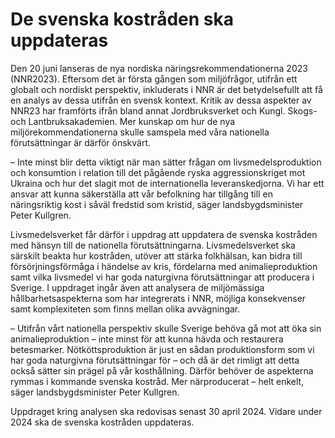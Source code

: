 # De svenska kostråden ska uppdateras

Den 20 juni lanseras de nya nordiska näringsrekommendationerna 2023 (NNR2023). Eftersom det är första gången som miljöfrågor, utifrån ett globalt och nordiskt perspektiv, inkluderats i NNR är det betydelsefullt att få en analys av dessa utifrån en svensk kontext. Kritik av dessa aspekter av NNR23 har framförts ifrån bland annat Jordbruksverket och Kungl. Skogs- och Lantbruksakademien. Mer kunskap om hur de nya miljörekommendationerna skulle samspela med våra nationella förutsättningar är därför önskvärt.

– Inte minst blir detta viktigt när man sätter frågan om livsmedelsproduktion och konsumtion i relation till det pågående ryska aggressionskriget mot Ukraina och hur det slagit mot de internationella leveranskedjorna. Vi har ett ansvar att kunna säkerställa att vår befolkning har tillgång till en näringsriktig kost i såväl fredstid som kristid, säger landsbygdsminister Peter Kullgren.

Livsmedelsverket får därför i uppdrag att uppdatera de svenska kostråden med hänsyn till de nationella förutsättningarna. Livsmedelsverket ska särskilt beakta hur kostråden, utöver att stärka folkhälsan, kan bidra till försörjningsförmåga i händelse av kris, fördelarna med animalieproduktion samt vilka livsmedel vi har goda naturgivna förutsättningar att producera i Sverige. I uppdraget ingår även att analysera de miljömässiga hållbarhetsaspekterna som har integrerats i NNR, möjliga konsekvenser samt komplexiteten som finns mellan olika avvägningar.

– Utifrån vårt nationella perspektiv skulle Sverige behöva gå mot att öka sin animalieproduktion – inte minst för att kunna hävda och restaurera betesmarker. Nötköttsproduktion är just en sådan produktionsform som vi har goda naturgivna förutsättningar för – och då är det rimligt att detta också sätter sin prägel på vår kosthållning. Därför behöver de aspekterna rymmas i kommande svenska kostråd. Mer närproducerat – helt enkelt, säger landsbygdsminister Peter Kullgren.

Uppdraget kring analysen ska redovisas senast 30 april 2024. Vidare under 2024 ska de svenska kostråden uppdateras.
